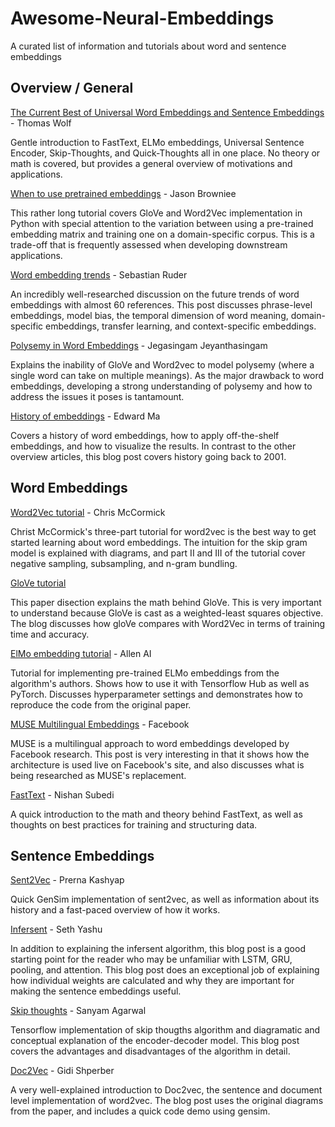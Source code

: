 # Awesome-Neural-Embeddings

A curated list of information and tutorials about word and sentence embeddings

## Overview / General

[The Current Best of Universal Word Embeddings and Sentence Embeddings](https://medium.com/huggingface/universal-word-sentence-embeddings-ce48ddc8fc3a) - Thomas Wolf

Gentle introduction to FastText, ELMo embeddings, Universal Sentence Encoder, Skip-Thoughts, and Quick-Thoughts all in one place. No theory or math is covered, but provides a general overview of motivations and applications.

[When to use pretrained embeddings](https://machinelearningmastery.com/develop-word-embeddings-python-gensim/) - Jason Browniee

This rather long tutorial covers GloVe and Word2Vec implementation in Python with special attention to the variation between using a pre-trained embedding matrix and training one on a domain-specific corpus. This is a trade-off that is frequently assessed when developing downstream applications.

[Word embedding trends](http://ruder.io/word-embeddings-2017/) - Sebastian Ruder

An incredibly well-researched discussion on the future trends of word embeddings with almost 60 references. This post discusses phrase-level embeddings, model bias, the temporal dimension of word meaning, domain-specific embeddings, transfer learning, and context-specific embeddings.

[Polysemy in Word Embeddings](https://medium.com/@jegasingamjeyanthasingam/word-embedding-to-polysemy-embedding-17274ab98418) - Jegasingam Jeyanthasingam

Explains the inability of GloVe and Word2vec to model polysemy (where a single word can take on multiple meanings). As the major drawback to word embeddings, developing a strong understanding of polysemy and how to address the issues it poses is tantamount.

[History of embeddings](https://towardsdatascience.com/3-silver-bullets-of-word-embedding-in-nlp-10fa8f50cc5a) - Edward Ma

Covers a history of word embeddings, how to apply off-the-shelf embeddings, and how to visualize the results. In contrast to the other overview articles, this blog post covers history going back to 2001.

## Word Embeddings

[Word2Vec tutorial](http://mccormickml.com/2016/04/19/word2vec-tutorial-the-skip-gram-model/) - Chris McCormick

Christ McCormick's three-part tutorial for word2vec is the best way to get started learning about word embeddings. The intuition for the skip gram model is explained with diagrams, and part II and III of the tutorial cover negative sampling, subsampling, and n-gram bundling. 

[GloVe tutorial](http://mlexplained.com/2018/04/29/paper-dissected-glove-global-vectors-for-word-representation-explained/)

This paper disection explains the math behind GloVe. This is very important to understand because GloVe is cast as a weighted-least squares objective. The blog discusses how gloVe compares with Word2Vec in terms of training time and accuracy.

[ElMo embedding tutorial](https://github.com/allenai/allennlp/blob/master/tutorials/how_to/elmo.md) - Allen AI

Tutorial for implementing pre-trained ELMo embeddings from the algorithm's authors. Shows how to use it with Tensorflow Hub as well as PyTorch. Discusses hyperparameter settings and demonstrates how to reproduce the code from the original paper.

[MUSE Multilingual Embeddings](https://code.fb.com/ml-applications/under-the-hood-multilingual-embeddings/) - Facebook

MUSE is a multilingual approach to word embeddings developed by Facebook research. This post is very interesting in that it shows how the architecture is used live on Facebook's site, and also discusses what is being researched as MUSE's replacement.

[FastText](https://towardsdatascience.com/fasttext-under-the-hood-11efc57b2b3) - Nishan Subedi

A quick introduction to the math and theory behind FastText, as well as thoughts on best practices for training and structuring data.

## Sentence Embeddings

[Sent2Vec](https://rare-technologies.com/sent2vec-an-unsupervised-approach-towards-learning-sentence-embeddings/) - Prerna Kashyap

Quick GenSim implementation of sent2vec, as well as information about its history and a fast-paced overview of how it works. 

[Infersent](https://yashuseth.blog/2018/08/06/infersent-supervised-learning-of-sentence-embeddings/) - Seth Yashu

In addition to explaining the infersent algorithm, this blog post is a good starting point for the reader who may be unfamiliar with LSTM, GRU, pooling, and attention. This blog post does an exceptional job of explaining how individual weights are calculated and why they are important for making the sentence embeddings useful.

[Skip thoughts](https://medium.com/@sanyamagarwal/my-thoughts-on-skip-thoughts-a3e773605efa) - Sanyam Agarwal

Tensorflow implementation of skip thougths algorithm and diagramatic and conceptual explanation of the encoder-decoder model. This blog post covers the advantages and disadvantages of the algorithm in detail.

[Doc2Vec](https://medium.com/scaleabout/a-gentle-introduction-to-doc2vec-db3e8c0cce5e) - Gidi Shperber

A very well-explained introduction to Doc2vec, the sentence and document level implementation of word2vec. The blog post uses the original diagrams from the paper, and includes a quick code demo using gensim.
 
